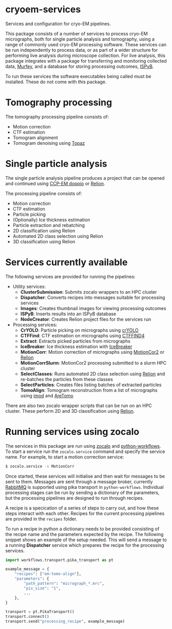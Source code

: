 # cryoem-services
Services and configuration for cryo-EM pipelines.

This package consists of a number of services to process cryo-EM micrographs,
both for single particle analysis and tomography,
using a range of commonly used cryo-EM processing software.
These services can be run independently to process data,
or as part of a wider structure for performing live analysis during microscope collection.
For live analysis, this package integrates with a package
for transferring and monitoring collected data,
[Murfey](https://github.com/DiamondLightSource/python-murfey),
and a database for storing processing outcomes,
[ISPyB](https://github.com/DiamondLightSource/ispyb-database).

To run these services the software executables being called must be installed.
These do not come with this package.


# Tomography processing

The tomography processing pipeline consists of:
- Motion correction
- CTF estimation
- Tomogram alignment
- Tomogram denoising using [Topaz](http://topaz-em.readthedocs.io)


# Single particle analysis

The single particle analysis pipeline produces a project
that can be opened and continued using
[CCP-EM doppio](https://www.ccpem.ac.uk/docs/doppio/user_guide.html)
or [Relion](https://relion.readthedocs.io).

The processing pipeline consists of:
- Motion correction
- CTF estimation
- Particle picking
- (Optionally) Ice thickness estimation 
- Particle extraction and rebatching
- 2D classification using Relion
- Automated 2D class selection using Relion
- 3D classification using Relion


# Services currently available

The following services are provided for running the pipelines:
- Utility services:
    - **ClusterSubmission**: Submits zocalo wrappers to an HPC cluster
    - **Dispatcher**: Converts recipes into messages suitable for processing services
    - **Images**: Creates thumbnail images for viewing processing outcomes
    - **ISPyB**: Inserts results into an ISPyB database
    - **NodeCreator**: Creates Relion project files for the services run
- Processing services:
    - **CrYOLO**: Particle picking on micrographs using 
[crYOLO](https://cryolo.readthedocs.io)
    - **CTFFind**: CTF estimation on micrographs using 
[CTFFIND4](https://grigoriefflab.umassmed.edu/ctffind4)
    - **Extract**: Extracts picked particles from micrographs
    - **IceBreaker**: Ice thickness estimation with 
[IceBreaker](https://github.com/DiamondLightSource/python-icebreaker)
    - **MotionCorr**: Motion correction of micrographs using 
[MotionCor2](http://emcore.ucsf.edu/ucsf-software) 
or [Relion](https://relion.readthedocs.io)
    - **MotionCorrSlurm**: MotionCor2 processing submitted to a slurm HPC cluster
    - **SelectClasses**: Runs automated 2D class selection using 
[Relion](https://relion.readthedocs.io) and re-batches the particles from these classes
    - **SelectParticles**: Creates files listing batches of extracted particles
    - **TomoAlign**: Tomogram reconstruction from a list of micrographs using 
[imod](https://bio3d.colorado.edu/imod) and [AreTomo](http://msg.ucsf.edu/software)

There are also two zocalo wrapper scripts that can be run on an HPC cluster.
These perform 2D and 3D classification using [Relion](https://relion.readthedocs.io).


# Running services using zocalo
The services in this package are run using
[zocalo](https://github.com/DiamondLightSource/python-zocalo)
and [python-workflows](https://github.com/DiamondLightSource/python-workflows).
To start a service run the `zocalo.service` command and specify the service name.
For example, to start a motion correction service:

```bash
$ zocalo.service -s MotionCorr
```

Once started, these services will initialise and then wait for messages to be sent to them.
Messages are sent through a message broker,
currently [RabbitMQ](http://www.rabbitmq.com) is supported using pika transport in `python-workflows`.
Individual processing stages can be run by sending a dictionary of the parameters,
but the processing pipelines are designed to run through recipes.

A recipe is a specication of a series of steps to carry out,
and how these steps interact with each other.
Recipes for the current processing pipelines are provided in the `recipes` folder.

To run a recipe in python a dictionary needs to be provided consisting of
the recipe name and the parameters expected by the recipe.
The following snippet shows an example of the setup needed.
This will send a message to a running **Dispatcher** service which
prepares the recipe for the processing services.

```python
import workflows.transport.pika_transport as pt

example_message = {
    "recipes": ["em-tomo-align"],
    "parameters": {
        "path_pattern": "micrograph_*.mrc",
        "pix_size": "1",
        ...
    },
}

transport = pt.PikaTransport()
transport.connect()
transport.send("processing_recipe", example_message)
```

